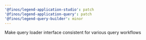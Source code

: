 ```yaml
---
'@finos/legend-application-studio': patch
'@finos/legend-application-query': patch
'@finos/legend-query-builder': minor
---
```


Make query loader interface consistent for various query workflows
